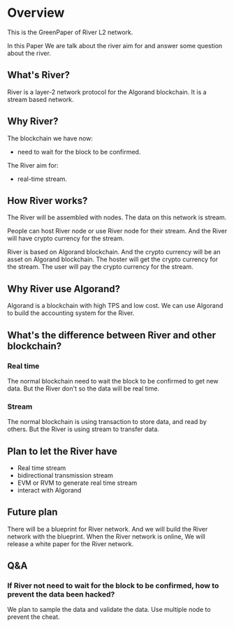 # Overview
This is the GreenPaper of River L2 network.

In this Paper We are talk about the river aim for and answer some question about the river.
## What's River?

River is a layer-2 network protocol for the Algorand blockchain. It is a stream based network.

## Why River?
The blockchain we have now:
- need to wait for the block to be confirmed.

The River aim for:
- real-time stream.

## How River works?
The River will be assembled with nodes. The data on this network is stream.

People can host River node or use River node for their stream. And the River will have crypto currency for the stream.

River is based on Algorand blockchain. And the crypto currency will be an asset on Algorand blockchain. The hoster will get the crypto currency for the stream. The user will pay the crypto currency for the stream.

## Why River use Algorand?
Algorand is a blockchain with high TPS and low cost. We can use Algorand to build the accounting system for the River.
## What's the difference between River and other blockchain?
### Real time
The normal blockchain need to wait the block to be confirmed to get new data. But the River don't so the data will be real time.

### Stream
The normal blockchain is using transaction to store data, and read by others. But the River is using stream to transfer data.

## Plan to let the River have
- Real time stream
- bidirectional transmission stream
- EVM or RVM to generate real time stream
- interact with Algorand

## Future plan
There will be a blueprint for River network. And we will build the River network with the blueprint. When the River network is online, We will release a white paper for the River network.

## Q&A
### If River not need to wait for the block to be confirmed, how to prevent the data been hacked?

We plan to sample the data and validate the data. Use multiple node to prevent the cheat.